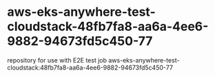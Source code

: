 # aws-eks-anywhere-test-cloudstack-48fb7fa8-aa6a-4ee6-9882-94673fd5c450-77
repository for use with E2E test job aws-eks-anywhere-test-cloudstack:48fb7fa8-aa6a-4ee6-9882-94673fd5c450-77
